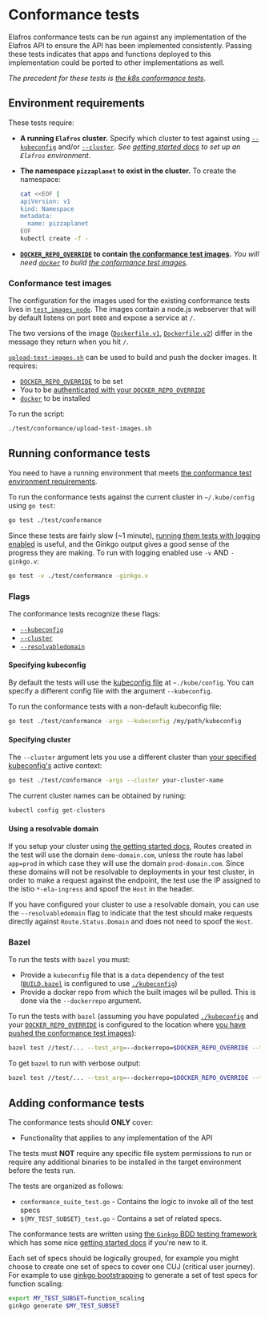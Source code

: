 # Conformance tests

Elafros conformance tests can be run against any implementation
of the Elafros API to ensure the API has been implemented consistently.
Passing these tests indicates that apps and functions deployed to
this implementation could be ported to other implementations as well.

_The precedent for these tests is [the k8s conformance tests](https://github.com/cncf/k8s-conformance)._

## Environment requirements

These tests require:

* **A running `Elafros` cluster.** Specify which cluster to test against using
  [`--kubeconfig`](#specifying-kubeconfig) and/or [`--cluster`](#specifying-cluster).
  _See [getting started docs](../../DEVELOPMENT.md#getting-started) to set up
  an `Elafros` environment._
* **The namespace `pizzaplanet` to exist in the cluster.** To create the namespace:

  ```bash
  cat <<EOF |
  apiVersion: v1
  kind: Namespace
  metadata:
    name: pizzaplanet
  EOF
  kubectl create -f -
  ```

* **[`DOCKER_REPO_OVERRIDE`](../../DEVELOPMENT.md#environment-setup)
  to contain [the conformance test images](#conformance-test-images).**
  _You will need [`docker`](https://docs.docker.com/install/) to build [the conformance test
  images](#conformance-test-images)._

### Conformance test images

The configuration for the images used for the existing conformance tests lives in
[`test_images_node`](./test_images_node). The images contain a node.js webserver that
will by default listens on port `8080` and expose a service at `/`.

The two versions of the image ([`Dockerfile.v1`](./test_images_node/Dockerfile.v1),
[`Dockerfile.v2`](./test_images_node/Dockerfile.v2)) differ in the message they return
when you hit `/`.

[`upload-test-images.sh`](./upload-test-images.sh) can be used to build and push the
docker images. It requires:

* [`DOCKER_REPO_OVERRIDE`](../../DEVELOPMENT.md#environment-setup) to be set
* You to be [authenticated with your
  `DOCKER_REPO_OVERRIDE`](../../docs/setting-up-a-docker-registry.md)
* [`docker`](https://docs.docker.com/install/) to be installed

To run the script:

```bash
./test/conformance/upload-test-images.sh
```

## Running conformance tests

You need to have a running environment that meets [the conformance test
environment requirements](#environment-requirements).

To run the conformance tests against the current cluster in `~/.kube/config`
using `go test`:

```bash
go test ./test/conformance
```

Since these tests are fairly slow (~1 minute), [running them tests with
logging enabled](https://onsi.github.io/ginkgo/#logging-output) is useful,
and the Ginkgo output gives a good sense of the progress they are making.
To run with logging enabled use `-v` AND `-ginkgo.v`:

```bash
go test -v ./test/conformance -ginkgo.v
```

### Flags

The conformance tests recognize these flags:

* [`--kubeconfig`](#specifying-kubeconfig)
* [`--cluster`](#specifying-cluster)
* [`--resolvabledomain`](#using-a-resolvable-domain)

#### Specifying kubeconfig

By default the tests will use the [kubeconfig
file](https://kubernetes.io/docs/concepts/configuration/organize-cluster-access-kubeconfig/)
at `~./kube/config`.
You can specify a different config file with the argument `--kubeconfig`.

To run the conformance tests with a non-default kubeconfig file:

```bash
go test ./test/conformance -args --kubeconfig /my/path/kubeconfig
```

#### Specifying cluster

The `--cluster` argument lets you use a different cluster than [your specified
kubeconfig's](#specifying-kubeconfig) active context:

```bash
go test ./test/conformance -args --cluster your-cluster-name
```

The current cluster names can be obtained by runing:

```bash
kubectl config get-clusters
```

#### Using a resolvable domain

If you setup your cluster using [the getting started
docs](../../DEVELOPMENT.md#getting-started), Routes created in the test will
use the domain `demo-domain.com`, unless the route has label `app=prod` in which
case they will use the domain `prod-domain.com`.  Since these domains will not be
resolvable to deployments in your test cluster, in order to make a request
against the endpoint, the test use the IP assigned to the istio `*-ela-ingress`
and spoof the `Host` in the header.

If you have configured your cluster to use a resolvable domain, you can use the
`--resolvabledomain` flag to indicate that the test should make requests directly against
`Route.Status.Domain` and does not need to spoof the `Host`.

### Bazel

To run the tests with `bazel` you must:

* Provide a `kubeconfig` file that is a `data` dependency of the test
  ([`BUILD.bazel`](./BUILD.bazel) is configured to use [`./kubeconfig`](./kubeconfig))
* Provide a docker repo from which the built images wil be pulled. This is done
  via the `--dockerrepo` argument.

To run the tests with `bazel` (assuming you have populated [`./kubeconfig`](./kubeconfig)
and your [`DOCKER_REPO_OVERRIDE`](../../DEVELOPMENT.md#environment-setup) is configured
to the location where [you have pushed the conformance test images](#conformance-test-images)):

```bash
bazel test //test/... --test_arg=--dockerrepo=$DOCKER_REPO_OVERRIDE --test_arg=--kubeconfig=./kubeconfig
```

To get `bazel` to run with verbose output:

```bash
bazel test //test/... --test_arg=--dockerrepo=$DOCKER_REPO_OVERRIDE --test_arg=-ginkgo.v
```

## Adding conformance tests

The conformance tests should **ONLY** cover:

* Functionality that applies to any implementation of the API

The tests must **NOT** require any specific file system permissions to run or
require any additional binaries to be installed in the target environment before
the tests run.

The tests are organized as follows:

* `conformance_suite_test.go` - Contains the logic to invoke all of the test specs
* `${MY_TEST_SUBSET}_test.go` - Contains a set of related specs.

The conformance tests are written using [the `Ginkgo` BDD testing
framework](https://github.com/onsi/ginkgo) which has some nice [getting started
docs](https://onsi.github.io/ginkgo/#getting-started-writing-your-first-test)
if you're new to it.

Each set of specs should be logically grouped, for example you might choose to create
one set of specs to cover one CUJ (critical user journey). For example to use
[ginkgo bootstrapping](https://onsi.github.io/ginkgo/#bootstrapping-a-suite) to
generate a set of test specs for function scaling:

```bash
export MY_TEST_SUBSET=function_scaling
ginkgo generate $MY_TEST_SUBSET
```
